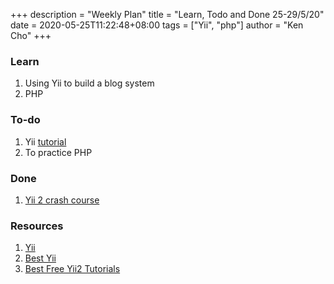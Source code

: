 +++
description = "Weekly Plan"
title = "Learn, Todo and Done 25-29/5/20"
date = 2020-05-25T11:22:48+08:00
tags = ["Yii", "php"]
author = "Ken Cho"
+++

### Learn
1. Using Yii to build a blog system
2. PHP

### To-do
1. Yii [tutorial](https://www.yiiframework.com/doc/blog/1.1/en/start.overview)
2. To practice PHP

### Done
1. [Yii 2 crash course](https://www.youtube.com/watch?v=sRJ6GYiCwkI) 

### Resources
1. [Yii](https://www.yiiframework.com/doc/blog/1.1/en/start.overview)
2. [Best Yii](https://www.yiiframework.com/doc/blog/1.1/en/start.overview)
3. [Best Free Yii2 Tutorials](https://www.creative-tim.com/blog/web-design/free-yii2-tutorials-templates/)
